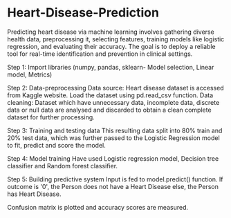 # Heart-Disease-Prediction
 Predicting heart disease via machine learning involves gathering diverse health data, preprocessing it, selecting features, training models like logistic regression, and evaluating their accuracy. The goal is to deploy a reliable tool for real-time identification and prevention in clinical settings.

Step 1: Import libraries (numpy, pandas, sklearn- Model selection, Linear model, Metrics)

Step 2: Data-preprocessing
Data source: Heart disease dataset is accessed from Kaggle website. Load the dataset using pd.read_csv function.
Data cleaning: Dataset which have unnecessary data, incomplete data, discrete data or null data are analysed and discarded to obtain a clean complete dataset for further processing.

Step 3: Training and testing data
This resulting data split into 80% train and 20% test data, which was further passed to the  Logistic Regression model to fit, predict and score the model.  

Step 4: Model training
Have used Logistic regression model, Decision tree classifier and Random forest classifier.

Step 5: Building predictive system
Input is fed to model.predict() function.
If outcome is '0', the Person does not have a Heart Disease
else, the Person has Heart Disease.

Confusion matrix is plotted and accuracy scores are measured.



